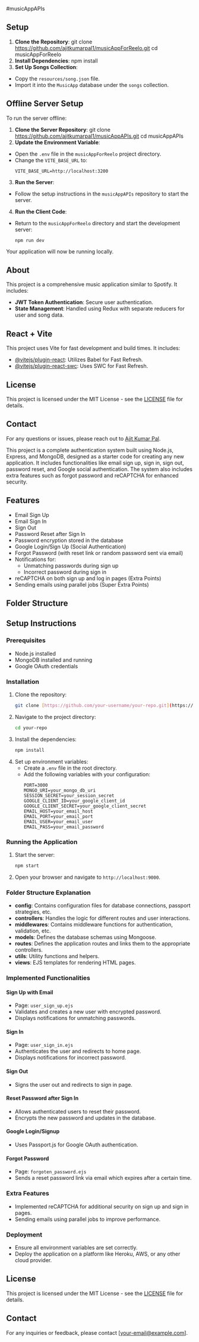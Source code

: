 #musicAppAPIs

## Setup

1. **Clone the Repository**:
git clone https://github.com/ajitkumarpal1/musicAppForReelo.git
cd musicAppForReelo
2. **Install Dependencies**:
npm install
4. **Set Up Songs Collection**:
- Copy the `resources/song.json` file.
- Import it into the `MusicApp` database under the `songs` collection.

## Offline Server Setup

To run the server offline:

1. **Clone the Server Repository**:
git clone https://github.com/ajitkumarpal1/musicAppAPIs.git
cd musicAppAPIs
2. **Update the Environment Variable**:
- Open the `.env` file in the `musicAppForReelo` project directory.
- Change the `VITE_BASE_URL` to:
  ```
  VITE_BASE_URL=http://localhost:3200
  ```

3. **Run the Server**:
- Follow the setup instructions in the `musicAppAPIs` repository to start the server.

4. **Run the Client Code**:
- Return to the `musicAppForReelo` directory and start the development server:
  ```
  npm run dev
  ```

Your application will now be running locally.

## About

This project is a comprehensive music application similar to Spotify. It includes:

- **JWT Token Authentication**: Secure user authentication.
- **State Management**: Handled using Redux with separate reducers for user and song data.

## React + Vite

This project uses Vite for fast development and build times. It includes:

- [@vitejs/plugin-react](https://github.com/vitejs/vite-plugin-react/blob/main/packages/plugin-react/README.md): Utilizes Babel for Fast Refresh.
- [@vitejs/plugin-react-swc](https://github.com/vitejs/vite-plugin-react-swc): Uses SWC for Fast Refresh.

## License

This project is licensed under the MIT License - see the [LICENSE](LICENSE) file for details.

## Contact

For any questions or issues, please reach out to [Ajit Kumar Pal](https://github.com/ajitkumarpal1).


This project is a complete authentication system built using Node.js, Express, and MongoDB, designed as a starter code for creating any new application. It includes functionalities like email sign up, sign in, sign out, password reset, and Google social authentication. The system also includes extra features such as forgot password and reCAPTCHA for enhanced security.

## Features
- Email Sign Up
- Email Sign In
- Sign Out
- Password Reset after Sign In
- Password encryption stored in the database
- Google Login/Sign Up (Social Authentication)
- Forgot Password (with reset link or random password sent via email)
- Notifications for:
  - Unmatching passwords during sign up
  - Incorrect password during sign in
- reCAPTCHA on both sign up and log in pages (Extra Points)
- Sending emails using parallel jobs (Super Extra Points)

## Folder Structure



## Setup Instructions

### Prerequisites
- Node.js installed
- MongoDB installed and running
- Google OAuth credentials

### Installation
1. Clone the repository:
    ```bash
    git clone [https://github.com/your-username/your-repo.git](https://github.com/ajitkumarpal1/autWithFruntEnd)
    ```
2. Navigate to the project directory:
    ```bash
    cd your-repo
    ```
3. Install the dependencies:
    ```bash
    npm install
    ```
4. Set up environment variables:
    - Create a `.env` file in the root directory.
    - Add the following variables with your configuration:
      ```
      PORT=3000
      MONGO_URI=your_mongo_db_uri
      SESSION_SECRET=your_session_secret
      GOOGLE_CLIENT_ID=your_google_client_id
      GOOGLE_CLIENT_SECRET=your_google_client_secret
      EMAIL_HOST=your_email_host
      EMAIL_PORT=your_email_port
      EMAIL_USER=your_email_user
      EMAIL_PASS=your_email_password
      ```

### Running the Application
1. Start the server:
    ```bash
    npm start
    ```
2. Open your browser and navigate to `http://localhost:9000`.

### Folder Structure Explanation

- **config**: Contains configuration files for database connections, passport strategies, etc.
- **controllers**: Handles the logic for different routes and user interactions.
- **middlewares**: Contains middleware functions for authentication, validation, etc.
- **models**: Defines the database schemas using Mongoose.
- **routes**: Defines the application routes and links them to the appropriate controllers.
- **utils**: Utility functions and helpers.
- **views**: EJS templates for rendering HTML pages.

### Implemented Functionalities

#### Sign Up with Email
- Page: `user_sign_up.ejs`
- Validates and creates a new user with encrypted password.
- Displays notifications for unmatching passwords.

#### Sign In
- Page: `user_sign_in.ejs`
- Authenticates the user and redirects to home page.
- Displays notifications for incorrect password.

#### Sign Out
- Signs the user out and redirects to sign in page.

#### Reset Password after Sign In
- Allows authenticated users to reset their password.
- Encrypts the new password and updates in the database.

#### Google Login/Signup
- Uses Passport.js for Google OAuth authentication.

#### Forgot Password
- Page: `forgoten_password.ejs`
- Sends a reset password link via email which expires after a certain time.

### Extra Features
- Implemented reCAPTCHA for additional security on sign up and sign in pages.
- Sending emails using parallel jobs to improve performance.

### Deployment
- Ensure all environment variables are set correctly.
- Deploy the application on a platform like Heroku, AWS, or any other cloud provider.



## License
This project is licensed under the MIT License - see the [LICENSE](LICENSE) file for details.

## Contact
For any inquiries or feedback, please contact [your-email@example.com].
